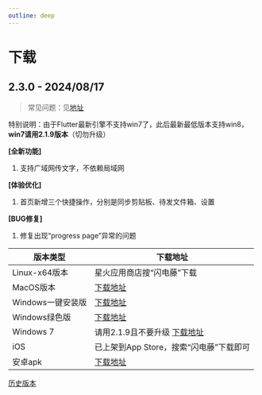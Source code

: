 ```yaml
---
outline: deep
---
```


# 下载

## 2.3.0 - 2024/08/17

> 常见问题：见[地址](/qa.html)

特别说明：由于Flutter最新引擎不支持win7了，此后最新最低版本支持win8，**win7请用2.1.9版本**（切勿升级）

**[全新功能]**
1. 支持广域网传文字，不依赖局域网

**[体验优化]**
1. 首页新增三个快捷操作，分别是同步剪贴板、待发文件箱、设置

**[BUG修复]**
1. 修复出现“progress page”异常的问题

| 版本类型         | 下载地址                                                                                                                |
  | ------------ |---------------------------------------------------------------------------------------------------------------------|
  | Linux-x64版本  | 星火应用商店搜“闪电藤”下载                                       |
  | MacOS版本      | [下载地址](https://www.123pan.com/s/cXByVv-H9fk)                                                        |
  | Windows一键安装版 | [下载地址](https://www.123pan.com/s/cXByVv-A9fk)                                                |
  | Windows绿色版 | [下载地址](https://www.123pan.com/s/cXByVv-99fk)                                                |
  | Windows 7 | 请用2.1.9且不要升级 [下载地址](https://www.123pan.com/s/cXByVv-zNpk.html)                                                |
  | iOS          | 已上架到App Store，搜索“闪电藤”下载即可                                                                                           |
  | 安卓apk        | [下载地址](https://www.123pan.com/s/cXByVv-Q9fk) |

[历史版本](/history.html)
